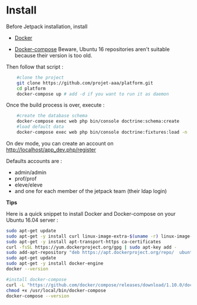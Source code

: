 # Install

Before Jetpack installation, install

 - [Docker](https://docs.docker.com/engine/installation/)
 
 - [Docker-compose](https://docs.docker.com/compose/install/) Beware, Ubuntu 16 repositories aren't suitable because their version is too old.
 
 Then follow that script :
 
```bash
    #clone the project
    git clone https://github.com/projet-aaa/platform.git
    cd platform
    docker-compose up # add -d if you want to run it as daemon
```

Once the build process is over, execute : 

```bash
    #create the database schema
    docker-compose exec web php bin/console doctrine:schema:create
    #load default data
    docker-compose exec web php bin/console doctrine:fixtures:load -n
```

On dev mode, you can create an account on [http://localhost/app_dev.php/register](http://localhost/app_dev.php/register)

Defaults accounts are :

 - admin/admin
 - prof/prof
 - eleve/eleve
 - and one for each member of the jetpack team (their ldap login)
 
 
 **Tips**
 
 Here is a quick snippet to install Docker and Docker-compose on your Ubuntu 16.04 server :
 
 ```bash
sudo apt-get update
sudo apt-get -y install curl linux-image-extra-$(uname -r) linux-image-extra-virtual
sudo apt-get -y install apt-transport-https ca-certificates
curl -fsSL https://yum.dockerproject.org/gpg | sudo apt-key add -
sudo add-apt-repository "deb https://apt.dockerproject.org/repo/  ubuntu-$(lsb_release -cs)  main"
sudo apt-get update
sudo apt-get -y install docker-engine
docker --version

#install docker-compose
curl -L "https://github.com/docker/compose/releases/download/1.10.0/docker-compose-$(uname -s)-$(uname -m)" -o /usr/local/bin/docker-compose
chmod +x /usr/local/bin/docker-compose
docker-compose --version
```